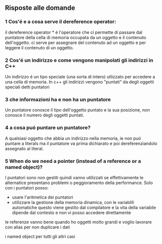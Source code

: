 ## Risposte alle domande
### 1 Cos'é e a cosa serve il dereference operator:
il dereference operator * é l'operatore che ci permette di passare dal puntatore della cella di memoria occupata da un oggetto e il contenuto dell'oggetto.
ci serve per assegnare del contenuto ad un oggetto e per leggere il contenuto di un oggetto.

### 2 Cos'é un indirizzo e come vengono manipolati gli indirizzi in C++
Un indirizzo é un tipo speciale (una sorta di intero) utlizzato per accedere a una cella di memoria.
In c++ gli indirizzi vengono "puntati" da degli oggetti speciali detti puntatori

### 3 che informazioni ha e non ha un puntatore
Un puntatore conosce il tipo dell'oggetto puntato e la sua posizione, non conosce il numero degli oggetti puntati.

### 4 a cosa puó puntare un puntatore?
A qualsiasi oggetto che abbia un indirizzo nella memoria, ie non puó puntare a literals ma il puntatore va prima dichiarato e poi dereferenziandolo assegnato al literal.

### 5 When do we need a pointer (instead of a reference or a named object)?
I puntatori sono non gestiti quindi vanno utilizzati se effettivamente le alternatice presentano problemi o peggioramento della performance. 
Solo con i puntatori posso:
 - usare l'aritmetica dei puntatori
 - utilizzare la gestione della memoria dinamica, con le variablili automatiche questo viene gestito dal compilatore e la vita della variabile dipende dal contesto e non vi posso accedere direttamente

 le referenze vanno bene quando ho oggetti molto grandi e voglio lavorare con alias per non duplicare i dati

 i named object per tutti gli altri casi